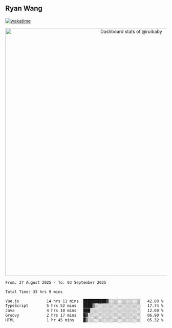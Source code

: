 ## Ryan Wang

[![wakatime](https://wakatime.com/badge/user/6f4ce45f-b03c-4eb3-b701-4b95e0885d94.svg)](https://wakatime.com/@6f4ce45f-b03c-4eb3-b701-4b95e0885d94)

<!-- Copy-paste in your Readme.md file -->

<a href="https://next.ossinsight.io/widgets/official/compose-user-dashboard-stats?user_id=21301288" target="_blank" style="display: block" align="center">
  <picture>
    <source media="(prefers-color-scheme: dark)" srcset="https://next.ossinsight.io/widgets/official/compose-user-dashboard-stats/thumbnail.png?user_id=21301288&image_size=auto&color_scheme=dark" width="771" height="auto">
    <img alt="Dashboard stats of @ruibaby" src="https://next.ossinsight.io/widgets/official/compose-user-dashboard-stats/thumbnail.png?user_id=21301288&image_size=auto&color_scheme=light" width="771" height="auto">
  </picture>
</a>

<!-- Made with [OSS Insight](https://ossinsight.io/) -->


<!--START_SECTION:waka-->

```txt
From: 27 August 2025 - To: 03 September 2025

Total Time: 33 hrs 9 mins

Vue.js            14 hrs 11 mins  ██████████▓░░░░░░░░░░░░░░   42.80 %
TypeScript        5 hrs 52 mins   ████▒░░░░░░░░░░░░░░░░░░░░   17.74 %
Java              4 hrs 10 mins   ███░░░░░░░░░░░░░░░░░░░░░░   12.60 %
Groovy            2 hrs 17 mins   █▓░░░░░░░░░░░░░░░░░░░░░░░   06.90 %
HTML              1 hr 45 mins    █▒░░░░░░░░░░░░░░░░░░░░░░░   05.32 %
```

<!--END_SECTION:waka-->
